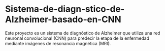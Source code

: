 # Sistema-de-diagn-stico-de-Alzheimer-basado-en-CNN
Este proyecto es un sistema de diagnóstico de Alzheimer que utiliza una red neuronal convolucional (CNN) para predecir la etapa de la enfermedad mediante imágenes de resonancia magnética (MRI).
